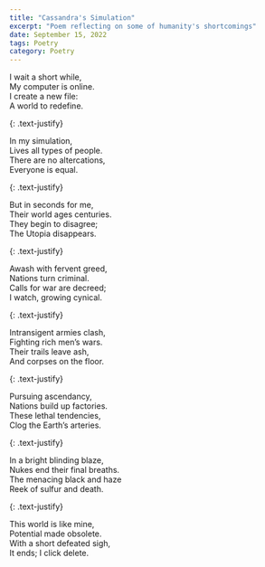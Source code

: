 ```yaml
---
title: "Cassandra's Simulation"
excerpt: "Poem reflecting on some of humanity's shortcomings"
date: September 15, 2022
tags: Poetry
category: Poetry
---
```



I wait a short while,     
My computer is online.   
I create a new file:   
A world to redefine.   

{: .text-justify}

 In my simulation,   
Lives all types of people.   
There are no altercations,    
Everyone is equal.    

{: .text-justify}

But in seconds for me,    
Their world ages centuries.    
They begin to disagree;   
The Utopia disappears.   

{: .text-justify}

Awash with fervent greed,   
Nations turn criminal.   
Calls for war are decreed;  
I watch, growing cynical.   

{: .text-justify}

Intransigent armies clash,  
Fighting rich men’s wars.  
Their trails leave ash,  
And corpses on the floor.  

{: .text-justify}

Pursuing ascendancy,   
Nations build up factories.   
These lethal tendencies,   
Clog the Earth’s arteries.   

{: .text-justify}

In a bright blinding blaze,   
Nukes end their final breaths.   
The menacing black and haze   
Reek of sulfur and death.   

{: .text-justify}

This world is like mine,   
Potential made obsolete.   
With a short defeated sigh,  
It ends; I click delete.   
 
